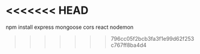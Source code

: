 <<<<<<< HEAD
=======
npm install express mongoose cors react nodemon
>>>>>>> 796cc05f2bcb3fa3f1e99d62f253c767ff8ba4d4
